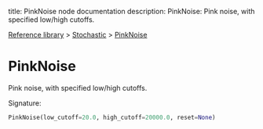 title: PinkNoise node documentation
description: PinkNoise: Pink noise, with specified low/high cutoffs.

[Reference library](../../index.md) > [Stochastic](../index.md) > [PinkNoise](index.md)

# PinkNoise

Pink noise, with specified low/high cutoffs.

Signature:
```python
PinkNoise(low_cutoff=20.0, high_cutoff=20000.0, reset=None)
```
